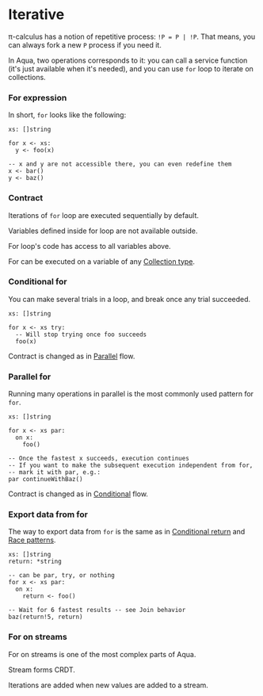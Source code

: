 # Iterative

π-calculus has a notion of repetitive process: `!P = P | !P`. That means, you can always fork a new `P` process if you need it.

In Aqua, two operations corresponds to it: you can call a service function \(it's just available when it's needed\), and you can use `for` loop to iterate on collections.

### For expression

In short, `for` looks like the following:

```text
xs: []string

for x <- xs:
  y <- foo(x)
  
-- x and y are not accessible there, you can even redefine them
x <- bar()
y <- baz()  
```

### Contract

Iterations of `for` loop are executed sequentially by default.

Variables defined inside for loop are not available outside.

For loop's code has access to all variables above.

For can be executed on a variable of any [Collection type](../types.md#collection-types).

### Conditional for

You can make several trials in a loop, and break once any trial succeeded.

```text
xs: []string

for x <- xs try:
  -- Will stop trying once foo succeeds
  foo(x)
```

Contract is changed as in [Parallel](parallel.md#contract) flow.

### Parallel for

Running many operations in parallel is the most commonly used pattern for `for`.

```text
xs: []string

for x <- xs par:
  on x:
    foo()
    
-- Once the fastest x succeeds, execution continues
-- If you want to make the subsequent execution independent from for,
-- mark it with par, e.g.:
par continueWithBaz()        
```

Contract is changed as in [Conditional](conditional.md#contract) flow.

### Export data from for

The way to export data from `for` is the same as in [Conditional return](conditional.md#conditional-return) and [Race patterns](parallel.md#join-behavior).

```text
xs: []string
return: *string

-- can be par, try, or nothing
for x <- xs par:
  on x:
    return <- foo()
    
-- Wait for 6 fastest results -- see Join behavior    
baz(return!5, return)    
```

### For on streams

For on streams is one of the most complex parts of Aqua.

Stream forms CRDT.

Iterations are added when new values are added to a stream.

